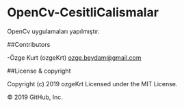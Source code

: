 # OpenCv-CesitliCalismalar
OpenCv uygulamaları yapılmıştır.

##Contributors

-Özge Kurt (ozgeKrt) ozge.beydam@gmail.com

##License & copyright

Copyright (c) 2019 ozgeKrt Licensed under the MIT License.

© 2019 GitHub, Inc.
